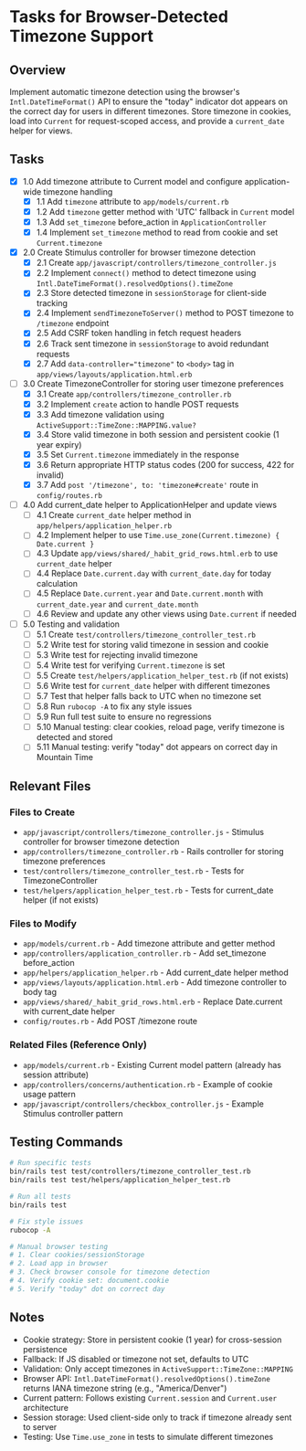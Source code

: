 # Tasks for Browser-Detected Timezone Support

## Overview
Implement automatic timezone detection using the browser's `Intl.DateTimeFormat()` API to ensure the "today" indicator dot appears on the correct day for users in different timezones. Store timezone in cookies, load into `Current` for request-scoped access, and provide a `current_date` helper for views.

## Tasks

- [x] 1.0 Add timezone attribute to Current model and configure application-wide timezone handling
  - [x] 1.1 Add `timezone` attribute to `app/models/current.rb`
  - [x] 1.2 Add `timezone` getter method with 'UTC' fallback in `Current` model
  - [x] 1.3 Add `set_timezone` before_action in `ApplicationController`
  - [x] 1.4 Implement `set_timezone` method to read from cookie and set `Current.timezone`

- [x] 2.0 Create Stimulus controller for browser timezone detection
  - [x] 2.1 Create `app/javascript/controllers/timezone_controller.js`
  - [x] 2.2 Implement `connect()` method to detect timezone using `Intl.DateTimeFormat().resolvedOptions().timeZone`
  - [x] 2.3 Store detected timezone in `sessionStorage` for client-side tracking
  - [x] 2.4 Implement `sendTimezoneToServer()` method to POST timezone to `/timezone` endpoint
  - [x] 2.5 Add CSRF token handling in fetch request headers
  - [x] 2.6 Track sent timezone in `sessionStorage` to avoid redundant requests
  - [x] 2.7 Add `data-controller="timezone"` to `<body>` tag in `app/views/layouts/application.html.erb`

- [ ] 3.0 Create TimezoneController for storing user timezone preferences
  - [x] 3.1 Create `app/controllers/timezone_controller.rb`
  - [x] 3.2 Implement `create` action to handle POST requests
  - [x] 3.3 Add timezone validation using `ActiveSupport::TimeZone::MAPPING.value?`
  - [x] 3.4 Store valid timezone in both session and persistent cookie (1 year expiry)
  - [x] 3.5 Set `Current.timezone` immediately in the response
  - [x] 3.6 Return appropriate HTTP status codes (200 for success, 422 for invalid)
  - [x] 3.7 Add `post '/timezone', to: 'timezone#create'` route in `config/routes.rb`

- [ ] 4.0 Add current_date helper to ApplicationHelper and update views
  - [ ] 4.1 Create `current_date` helper method in `app/helpers/application_helper.rb`
  - [ ] 4.2 Implement helper to use `Time.use_zone(Current.timezone) { Date.current }`
  - [ ] 4.3 Update `app/views/shared/_habit_grid_rows.html.erb` to use `current_date` helper
  - [ ] 4.4 Replace `Date.current.day` with `current_date.day` for today calculation
  - [ ] 4.5 Replace `Date.current.year` and `Date.current.month` with `current_date.year` and `current_date.month`
  - [ ] 4.6 Review and update any other views using `Date.current` if needed

- [ ] 5.0 Testing and validation
  - [ ] 5.1 Create `test/controllers/timezone_controller_test.rb`
  - [ ] 5.2 Write test for storing valid timezone in session and cookie
  - [ ] 5.3 Write test for rejecting invalid timezone
  - [ ] 5.4 Write test for verifying `Current.timezone` is set
  - [ ] 5.5 Create `test/helpers/application_helper_test.rb` (if not exists)
  - [ ] 5.6 Write test for `current_date` helper with different timezones
  - [ ] 5.7 Test that helper falls back to UTC when no timezone set
  - [ ] 5.8 Run `rubocop -A` to fix any style issues
  - [ ] 5.9 Run full test suite to ensure no regressions
  - [ ] 5.10 Manual testing: clear cookies, reload page, verify timezone is detected and stored
  - [ ] 5.11 Manual testing: verify "today" dot appears on correct day in Mountain Time

## Relevant Files

### Files to Create
- `app/javascript/controllers/timezone_controller.js` - Stimulus controller for browser timezone detection
- `app/controllers/timezone_controller.rb` - Rails controller for storing timezone preferences
- `test/controllers/timezone_controller_test.rb` - Tests for TimezoneController
- `test/helpers/application_helper_test.rb` - Tests for current_date helper (if not exists)

### Files to Modify
- `app/models/current.rb` - Add timezone attribute and getter method
- `app/controllers/application_controller.rb` - Add set_timezone before_action
- `app/helpers/application_helper.rb` - Add current_date helper method
- `app/views/layouts/application.html.erb` - Add timezone controller to body tag
- `app/views/shared/_habit_grid_rows.html.erb` - Replace Date.current with current_date helper
- `config/routes.rb` - Add POST /timezone route

### Related Files (Reference Only)
- `app/models/current.rb` - Existing Current model pattern (already has session attribute)
- `app/controllers/concerns/authentication.rb` - Example of cookie usage pattern
- `app/javascript/controllers/checkbox_controller.js` - Example Stimulus controller pattern

## Testing Commands

```bash
# Run specific tests
bin/rails test test/controllers/timezone_controller_test.rb
bin/rails test test/helpers/application_helper_test.rb

# Run all tests
bin/rails test

# Fix style issues
rubocop -A

# Manual browser testing
# 1. Clear cookies/sessionStorage
# 2. Load app in browser
# 3. Check browser console for timezone detection
# 4. Verify cookie set: document.cookie
# 5. Verify "today" dot on correct day
```

## Notes

- Cookie strategy: Store in persistent cookie (1 year) for cross-session persistence
- Fallback: If JS disabled or timezone not set, defaults to UTC
- Validation: Only accept timezones in `ActiveSupport::TimeZone::MAPPING`
- Browser API: `Intl.DateTimeFormat().resolvedOptions().timeZone` returns IANA timezone string (e.g., "America/Denver")
- Current pattern: Follows existing `Current.session` and `Current.user` architecture
- Session storage: Used client-side only to track if timezone already sent to server
- Testing: Use `Time.use_zone` in tests to simulate different timezones
